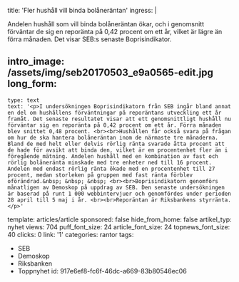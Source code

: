 title: 'Fler hushåll vill binda bolåneräntan'
ingress: |
  <p>Andelen hushåll som vill binda bolåneräntan ökar, och i genomsnitt förväntar de sig en reporänta på 0,42 procent om ett år, vilket är lägre än förra månaden. Det visar SEB:s senaste Boprisindikator.
  </p>
  
intro_image: /assets/img/seb20170503_e9a0565-edit.jpg
long_form:
  -
    type: text
    text: '<p>I undersökningen Boprisindikatorn från SEB ingår bland annat en del om hushållens förväntningar på reporäntans utveckling ett år framåt. Det senaste resultatet visar att ett genomsnittligt hushåll nu förväntar sig en reporänta på 0,42 procent om ett år. Förra månaden blev snittet 0,48 procent. <br><br>Hushållen får också svara på frågan om hur de ska hantera bolåneräntan inom de närmaste tre månaderna. Bland de med helt eller delvis rörlig ränta svarade åtta procent att de hade för avsikt att binda den, vilket är en procentenhet fler än i föregående mätning. Andelen hushåll med en kombination av fast och rörlig bolåneränta minskade med tre enheter ned till 16 procent. Andelen med endast rörlig ränta ökade med en procentenhet till 27 procent, medan storleken på gruppen med fast ränta förblev oförändrad.&nbsp; &nbsp; &nbsp; <br><br>Boprisindikatorn genomförs månatligen av Demoskop på uppdrag av SEB. Den senaste undersökningen är baserad på runt 1 000 webbintervjuer och genomfördes under perioden 28 april till 5 maj i år. <br><br>Reporäntan är Riksbankens styrränta.</p>'
template: articles/article
sponsored: false
hide_from_home: false
artikel_typ: nyhet
views: 704
puff_font_size: 24
article_font_size: 24
topnews_font_size: 40
clicks: 0
link: '1'
categories: rantor
tags:
  - SEB
  - Demoskop
  - Riksbanken
  - Toppnyhet
id: 917e6ef8-fc6f-46dc-a669-83b80546ec06
